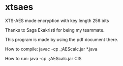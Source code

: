 # xtsaes
XTS-AES mode encryption with key length 256 bits

Thanks to Saga Ekakristi for being my teammate.

This program is made by using the pdf document there.

How to compile: javac -cp .;AEScalc.jar \*.java

How to run: java -cp .;AEScalc.jar CIS
